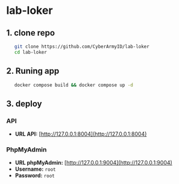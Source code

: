 # lab-loker

## 1. clone repo
 ```bash
    git clone https://github.com/CyberArmyID/lab-loker
    cd lab-loker
  ```
## 2. Runing app
 ```bash
    docker compose build && docker compose up -d
 ````
## 3. deploy
### API
- **URL API:** [http://127.0.0.1:8004](http://127.0.0.1:8004)

### PhpMyAdmin
- **URL phpMyAdmin:** [http://127.0.0.1:9004](http://127.0.0.1:9004)
- **Username:** `root`
- **Password:** `root`